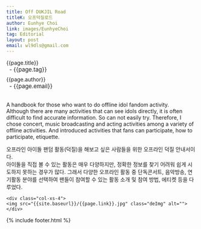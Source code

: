 ```yaml
---
title: Off DUKJIL Road
titleK: 오프덕질로드
author: Eunhye Choi
link: images/EunhyeChoi
tag: Editorial
layout: post
email: wl9dls@gmail.com
---	
```


<div class="container">

<div class="deDep">
{{page.title}}<br>
<p style="font-size:15px; margin:0px; padding:0px 0px 0px 8px; margin:0px 0px 8px 0px;">- {{page.tag}}</p>
{{page.author}}<br>
<p style="font-size:15px; margin:0px; padding:0px 0px 0px 8px;">- {{page.email}}</p>
</div>

<br>

<div class="det lato">

<!--영문-->

A handbook for those who want to do offline idol fandom activity.
<br>
Although there are many activities that can see idols directly, it is often difficult to find accurate information. So can not easily try. 
Therefore, I chose concert, music broadcasting and acting activities among a variety of offline activities. And introduced activities that fans can participate, how to participate, etiquette. 

<!--영문-->

</div>


<div class="noto">
<!--국문-->

오프라인 아이돌 팬덤 활동(덕질)을 해보고 싶은 사람들을 위한 오프라인 덕질 안내서이다.
<br>
아이돌을 직접 볼 수 있는 활동은 매우 다양하지만, 정확한 정보를 찾기 어려워 쉽게 시도하지 못하는 경우가 많다. 그래서 다양한 오프라인 활동 중 단독콘서트, 음악방송, 연기활동 분야를 선택하여 팬들이 참여할 수 있는 활동 소개 및 참여 방법, 에티켓 등을 다루었다. 

<!--국문-->

</div>

<div class="row noto">
	
	<div class="col-xs-4">
	<img src="{{site.baseurl}}/{{page.link}}.jpg" class="deImg" alt=""></div>
	
</div>

	

</div> 

{% include footer.html %}